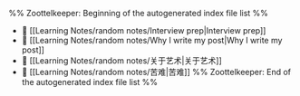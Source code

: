 %% Zoottelkeeper: Beginning of the autogenerated index file list  %%
- 📄 [[Learning Notes/random notes/Interview prep|Interview prep]]
- 📄 [[Learning Notes/random notes/Why I write my post|Why I write my post]]
- 📄 [[Learning Notes/random notes/关于艺术|关于艺术]]
- 📄 [[Learning Notes/random notes/苦难|苦难]]
%% Zoottelkeeper: End of the autogenerated index file list  %%
